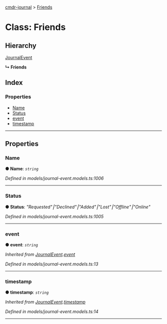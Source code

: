 [cmdr-journal](../README.md) > [Friends](../classes/friends.md)



# Class: Friends

## Hierarchy


 [JournalEvent](journalevent.md)

**↳ Friends**







## Index

### Properties

* [Name](friends.md#name)
* [Status](friends.md#status)
* [event](friends.md#event)
* [timestamp](friends.md#timestamp)



---
## Properties
<a id="name"></a>

###  Name

**●  Name**:  *`string`* 

*Defined in models/journal-event.models.ts:1006*





___

<a id="status"></a>

###  Status

**●  Status**:  *"Requested"⎮"Declined"⎮"Added"⎮"Lost"⎮"Offline"⎮"Online"* 

*Defined in models/journal-event.models.ts:1005*





___

<a id="event"></a>

###  event

**●  event**:  *`string`* 

*Inherited from [JournalEvent](journalevent.md).[event](journalevent.md#event)*

*Defined in models/journal-event.models.ts:13*





___

<a id="timestamp"></a>

###  timestamp

**●  timestamp**:  *`string`* 

*Inherited from [JournalEvent](journalevent.md).[timestamp](journalevent.md#timestamp)*

*Defined in models/journal-event.models.ts:14*





___


